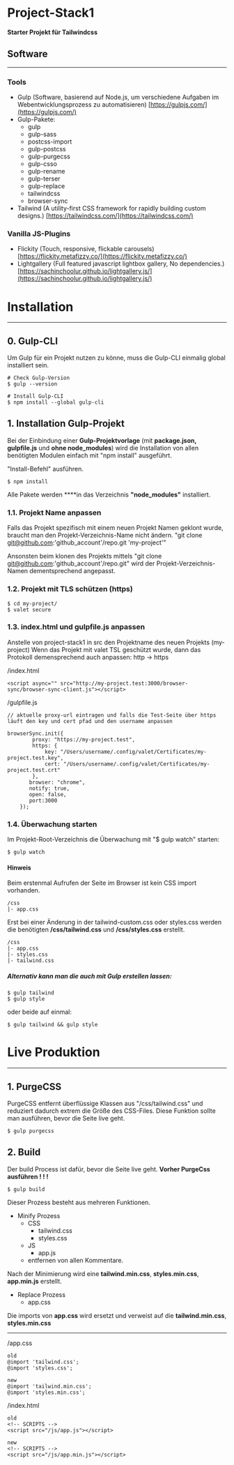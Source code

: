 # Project-Stack1
**Starter Projekt für Tailwindcss**

## Software

---

### Tools

- Gulp (Software, basierend auf Node.js, um verschiedene Aufgaben im Webentwicklungsprozess zu automatisieren)
[https://gulpjs.com/](https://gulpjs.com/)
- Gulp-Pakete: 
  * gulp 
  * gulp-sass
  * postcss-import
  * gulp-postcss
  * gulp-purgecss
  * gulp-csso
  * gulp-rename
  * gulp-terser
  * gulp-replace
  * tailwindcss
  * browser-sync
- Tailwind (A utility-first CSS framework for rapidly building custom designs.)
[https://tailwindcss.com/](https://tailwindcss.com/)

### Vanilla JS-Plugins

- Flickity (Touch, responsive, flickable carousels)
[https://flickity.metafizzy.co/](https://flickity.metafizzy.co/)
- Lightgallery (Full featured javascript lightbox gallery, No dependencies.)
[https://sachinchoolur.github.io/lightgallery.js/](https://sachinchoolur.github.io/lightgallery.js/)

# Installation

---

## 0. Gulp-CLI

Um Gulp für ein Projekt nutzen zu könne, muss die Gulp-CLI einmalig global installiert sein. 

    # Check Gulp-Version
    $ gulp --version
    
    # Install Gulp-CLI
    $ npm install --global gulp-cli

## 1.  Installation Gulp-Projekt

Bei der Einbindung einer **Gulp-Projektvorlage** (mit **package.json, gulpfile.js** und **ohne node_modules**) wird die Installation von allen benötigten Modulen einfach mit "npm install" ausgeführt. 

 "Install-Befehl" ausführen.

    $ npm install

Alle Pakete werden ****in das Verzeichnis **"node_modules"** installiert.

### 1.1.  Projekt Name anpassen

Falls das Projekt spezifisch mit einem neuen Projekt Namen geklont wurde, braucht man den Projekt-Verzeichnis-Name nicht ändern.
    "git clone git@github.com:'github_account'/repo.git 'my-project'"

Ansonsten beim klonen des Projekts mittels "git clone git@github.com:'github_account'/repo.git" wird der Projekt-Verzeichnis-Namen dementsprechend angepasst. 


### 1.2. Projekt mit TLS schützen (https)
    $ cd my-project/
    $ valet secure

### 1.3. index.html und gulpfile.js anpassen

Anstelle von project-stack1 in src den Projektname des neuen Projekts (my-project)
Wenn das Projekt mit valet TSL geschützt wurde, dann das Protokoll demensprechend auch anpassen: http -> https

/index.html

    <script async="" src="http://my-project.test:3000/browser-sync/browser-sync-client.js"></script>


/gulpfile.js

    // aktuelle proxy-url eintragen und falls die Test-Seite über https läuft den key und cert pfad und den username anpassen
    
    browserSync.init({
            proxy: "https://my-project.test",
            https: {
                key: "/Users/username/.config/valet/Certificates/my-project.test.key", 
                cert: "/Users/username/.config/valet/Certificates/my-project.test.crt"
            },
           browser: "chrome",
           notify: true,
           open: false,
           port:3000
        });


### 1.4. Überwachung starten

Im Projekt-Root-Verzeichnis die Überwachung mit "$ gulp watch" starten:

    $ gulp watch

#### Hinweis

Beim erstenmal Aufrufen der Seite im Browser ist kein CSS import vorhanden. 

    /css
    |- app.css

Erst bei einer Änderung in der tailwind-custom.css oder styles.css werden die benötigten **/css/tailwind.css** und **/css/styles.css** erstellt.

    /css
    |- app.css
    |- styles.css
    |- tailwind.css

##### Alternativ kann man die auch mit Gulp erstellen lassen:

    $ gulp tailwind
    $ gulp style

oder beide auf einmal:

    $ gulp tailwind && gulp style

# Live Produktion

---

## 1. PurgeCSS

PurgeCSS entfernt überflüssige Klassen aus  "/css/tailwind.css" und reduziert dadurch extrem die Größe des CSS-Files. Diese Funktion sollte man ausführen, bevor die Seite live geht.

    $ gulp purgecss

## 2. Build

Der build Process ist dafür, bevor die Seite live geht. 
**Vorher PurgeCss ausführen ! ! !**

    $ gulp build

Dieser Prozess besteht aus mehreren Funktionen.

- Minify Prozess
  - CSS
    - tailwind.css
    - styles.css 
  - JS
    - app.js
  - entfernen von allen Kommentare.

Nach der Minimierung wird eine **tailwind.min.css**, **styles.min.css**, **app.min.js**  erstellt.

- Replace Prozess
  - app.css
  
Die imports von **app.css** wird ersetzt und verweist auf die **tailwind.min.css**, **styles.min.css**

---

/app.css

    old
    @import 'tailwind.css';
    @import 'styles.css';

    new
    @import 'tailwind.min.css';
    @import 'styles.min.css';


/index.html

    old
    <!-- SCRIPTS -->
    <script src="/js/app.js"></script>

    new
    <!-- SCRIPTS -->
    <script src="/js/app.min.js"></script>
